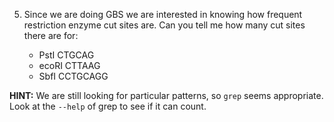 5. Since we are doing GBS we are interested in knowing how frequent restriction enzyme cut sites are. Can you tell me how many cut sites there are for:

	* PstI CTGCAG
	* ecoRI CTTAAG	
	* SbfI CCTGCAGG
  
  **HINT:** We are still looking for particular patterns, so ```grep``` seems appropriate. Look at the `--help` of grep to see if it can count.
